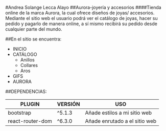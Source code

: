 #Andrea Solange Lecca Alayo
##Aurora-joyería y accesorios 
####Tienda online de la marca Aurora, la cual ofrece diseños de joyas/ accesorios. Mediante el sitio web el usuario podrá ver el catálogo de joyas, hacer su pedido y pagarlo de manera online, a sí mismo recibirá su pedido desde cualquier parte del mundo. 

##En el sitio se encuentra:

+ INICIO
+ CATÁLOGO
    + Anillos
    + Collares
    + Aros
+ GIFS
+ AURORA

##DEPENDENCIAS:

| PLUGIN | VERSIÓN | USO |
| ------ | ------ | ------ |
| bootstrap | ^5.1.3 | Añade estilos a mi sitio web |
| react-router-dom | ^6.3.0 | Añade enrutado a el sitio web|
